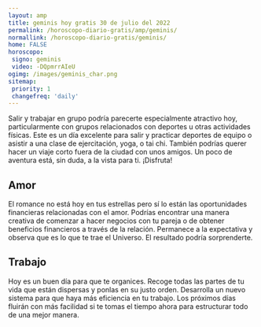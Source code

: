 ```yaml
---
layout: amp
title: geminis hoy gratis 30 de julio del 2022 
permalink: /horoscopo-diario-gratis/amp/geminis/
normallink: /horoscopo-diario-gratis/geminis/
home: FALSE
horoscopo:
 signo: geminis
 video: -DQpmrrAIeU
ogimg: /images/geminis_char.png
sitemap:
 priority: 1
 changefreq: 'daily'
---
```



Salir y trabajar  en grupo podría parecerte especialmente atractivo hoy, particularmente con grupos relacionados con deportes u otras actividades físicas. Este es un día excelente para salir y practicar deportes de equipo o asistir a una clase de ejercitación,  yoga, o tai chi. También podrías querer hacer un viaje corto fuera de la ciudad con unos amigos. Un poco de aventura está, sin duda, a la vista para ti. ¡Disfruta!

## Amor

El romance no está hoy en tus estrellas pero sí lo están las oportunidades financieras relacionadas con el amor. Podrías encontrar una manera creativa de comenzar a hacer negocios con tu pareja o de obtener beneficios financieros a través de la relación. Permanece a la expectativa y observa que es lo que te trae el Universo. El resultado podría sorprenderte.

## Trabajo

Hoy es un buen día para que te organices. Recoge todas las partes de tu vida que están dispersas y ponlas en su justo orden. Desarrolla un nuevo sistema para que haya más eficiencia en tu trabajo. Los próximos días fluirán con más facilidad si te tomas el tiempo ahora para estructurar todo de una mejor manera.
